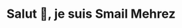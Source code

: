 <!DOCTYPE html>
<html lang="fr">

<body>

<div class="profile">
    <div class="profile-header">
        <h1>Salut 👋, je suis Smail Mehrez</h1>
    </div>

    

</div>

</body>
</html>

